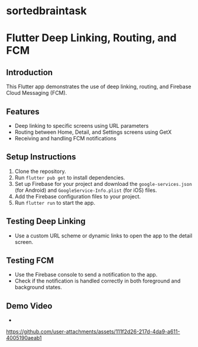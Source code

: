 # sortedbraintask

# Flutter Deep Linking, Routing, and FCM

## Introduction
This Flutter app demonstrates the use of deep linking, routing, and Firebase Cloud Messaging (FCM).

## Features
- Deep linking to specific screens using URL parameters
- Routing between Home, Detail, and Settings screens using GetX
- Receiving and handling FCM notifications

## Setup Instructions
1. Clone the repository.
2. Run `flutter pub get` to install dependencies.
3. Set up Firebase for your project and download the `google-services.json` (for Android) and `GoogleService-Info.plist` (for iOS) files.
4. Add the Firebase configuration files to your project.
5. Run `flutter run` to start the app.

## Testing Deep Linking
- Use a custom URL scheme or dynamic links to open the app to the detail screen.

## Testing FCM
- Use the Firebase console to send a notification to the app.
- Check if the notification is handled correctly in both foreground and background states.

## Demo Video
- 

https://github.com/user-attachments/assets/111f2d26-217d-4da9-a611-4005190aeab1


